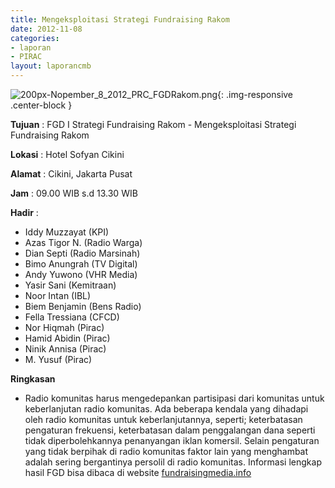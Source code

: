 ```yaml
---
title: Mengeksploitasi Strategi Fundraising Rakom 
date: 2012-11-08
categories:
- laporan
- PIRAC
layout: laporancmb
---
```



![200px-Nopember_8_2012_PRC_FGDRakom.png](/uploads/200px-Nopember_8_2012_PRC_FGDRakom.png){: .img-responsive .center-block }


**Tujuan** : FGD I Strategi Fundraising Rakom - Mengeksploitasi Strategi Fundraising Rakom 

**Lokasi** : Hotel Sofyan Cikini 

**Alamat** : Cikini, Jakarta Pusat 

**Jam** : 09.00 WIB s.d 13.30 WIB 

**Hadir** :
* Iddy Muzzayat (KPI)
* Azas Tigor N. (Radio Warga)
* Dian Septi (Radio Marsinah)
* Bimo Anungrah (TV Digital)
* Andy Yuwono (VHR Media)
* Yasir Sani (Kemitraan)
* Noor Intan (IBL)
* Biem Benjamin (Bens Radio)
* Fella Tressiana (CFCD)
* Nor Hiqmah (Pirac)
* Hamid Abidin (Pirac)
* Ninik Annisa (Pirac)
* M. Yusuf (Pirac)


**Ringkasan**  
* Radio komunitas harus mengedepankan partisipasi dari komunitas untuk keberlanjutan radio komunitas. Ada beberapa kendala yang dihadapi oleh radio komunitas untuk keberlanjutannya, seperti; keterbatasan pengaturan frekuensi, keterbatasan dalam penggalangan dana seperti tidak diperbolehkannya penanyangan iklan komersil. Selain pengaturan yang tidak berpihak di radio komunitas faktor lain yang menghambat adalah sering bergantinya persolil di radio komunitas. Informasi lengkap hasil FGD bisa dibaca di website [fundraisingmedia.info](http://www.fundraisingmedia.info/blog/2012/11/11/regulasi-penyiaran-belum-berpihak-ke-radio-komunitas/)
